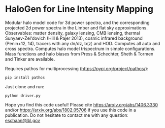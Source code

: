 # HaloGen for Line Intensity Mapping

Modular halo model code for 3d power spectra, and the corresponding projected 2d power spectra in the Limber and flat sky approximations.
Observables: matter density, galaxy lensing, CMB lensing, thermal Sunyaev-Zel'dovich (Hill & Pajer 2013), cosmic infrared background (Penin+12, 14), tracers with any dn/dz, b(z) and HOD.
Computes all auto and cross spectra. Computes halo model trispectrum in simple configurations.
Mass functions and halo biases from Press & Schechter, Sheth & Tormen and Tinker are available.

Requires pathos for multiprocessing (https://pypi.org/project/pathos/): 
```
pip install pathos
```
Just clone and run: 
```
python driver.py
```
Hope you find this code useful! Please cite https://arxiv.org/abs/1406.3330 and/or https://arxiv.org/abs/1802.05706 if you use this code in a publication. Do not hesitate to contact me with any question: eschaan@lbl.gov
